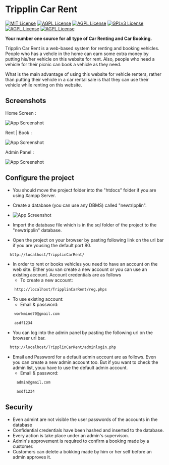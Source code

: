 
# Tripplin Car Rent 

[![MIT License](https://img.shields.io/github/watchers/mudithatharuka/TripplinCarRent?style=social)](https://github.com/tterb/atomic-design-ui/blob/master/LICENSEs)
[![AGPL License](https://img.shields.io/github/languages/count/mudithatharuka/TripplinCarRent)](http://www.gnu.org/licenses/agpl-3.0)
[![AGPL License](https://img.shields.io/github/languages/top/mudithatharuka/TripplinCarRent)](http://www.gnu.org/licenses/agpl-3.0)
[![GPLv3 License](https://img.shields.io/github/issues/mudithatharuka/TripplinCarRent)](https://opensource.org/licenses/)
[![AGPL License](https://img.shields.io/github/last-commit/mudithatharuka/TripplinCarRent)](http://www.gnu.org/licenses/agpl-3.0)
[![AGPL License](https://img.shields.io/github/languages/code-size/mudithatharuka/TripplinCarRent)](http://www.gnu.org/licenses/agpl-3.0)


**Your number one source for all type of Car Renting and Car Booking.**

Tripplin Car Rent is a web-based system for renting and booking vehicles. People who has a vehcle in the home can earn some extra money by putting his/her vehicle on this website for rent. Also, people who need a vehicle for their picnic can book a vehicle as they need.

What is the main advantage of using this website for vehicle renters, rather than putting their vehicle in a car rental sale is that they can use their vehicle while renting on this website.


## Screenshots

Home Screen :

![App Screenshot](https://blogger.googleusercontent.com/img/a/AVvXsEg1TEB28kbiGFEfqmMWGE6l-Fx_FcPzIlcKhNkuuYMz4LsYx3CkK2OzNhg2PJiQiBs6NhlfG05ngSujjyDaXFIMy4teL24FDL3faTSPe1cxdne4eaJeQdeDT4SfkczyawIlV3JLEExMw-60MR9BEilkOFG6BH-aU2QZKo_uArFir3FvFNh9W8CcZ_L-3Q=s16000)

Rent | Book :

![App Screenshot](https://blogger.googleusercontent.com/img/a/AVvXsEisVWYopY5nQS6DhzAza04oB9uTxueES6RHolYSD2Wzwi862Gce3RjjJwi8w2rBAk5jCC_SBM6YaBybYXkDKE58FMfIvxcdjYabDfwZTrZn9L-Cz0yR5gY0M2YwbUA4djjZHwFgPjqAPEW3siE0VLcRED5PkY5UQ8J4tBzIhBNtqg4dwQeVMoUa6AU_GA=s16000)

Admin Panel :

![App Screenshot](https://blogger.googleusercontent.com/img/a/AVvXsEgadiZrfvlhYjK6NUwRyETFRQQmStCzO3O-dRwXuVIcGAPQvT__FuMm3rJn9s1gPoSFWMfLElc6N3v9Kmdgtn7HwbkMDgtEuXv0g5kWDSWUAgNx7vSEABDT-nRKMXsBMallkuZQUya0NSey3MLyPx_sT-SXX8JtHaohamS498yCPdb0Wpdco4iyGH26xg=s16000)
## Configure the project

- You should move the project folder into the "htdocs" folder if you are using Xampp Server.  

- Create a database (you can use any DBMS) called "newtripplin". 

- ![App Screenshot](https://blogger.googleusercontent.com/img/a/AVvXsEgaqDl3WqyMtSofppZ1dSvcESgiqwHIsM-wEz7-tufF0tci_Ij7FUNznuqGzO1WRmJUm6d9DRWO7tnCfGuGD4rVoFz5rBkk-_iUaG-sK1xxzbL-Yr1lepFO66Q8bIfORAfdrtSoHug7sRWrA7jICGB6EU8-vzFys6S8f3HLXrO9i9nZOENezQUW4mBOtw=s16000)

- Import the database file which is in the sql folder of the project to the "newtripplin" database.

- Open the project on your browser by pasting following link on the url bar if you are yousing the default port 80.
 
```bash
  http://localhost/TripplinCarRent/
```
- In order to rent or books vehicles you need to have an account on the web site. Either you van create a new account or you can use an existing account. Account credentials are as follows
  - To create a new account: 
 ```bash
     http://localhost/TripplinCarRent/reg.phps
```
- To use existing account:
  - Email & password:
 ```bash
     workmine70@gmail.com
``` 
```bash
    asdf1234
```
- You can log into the admin panel by pasting the following url on the browser url bar.
```bash
  http://localhost/TripplinCarRent/adminlogin.php
```
- Email and Password for a default admin account are as follows. Even you can create a new admin account too. But if you want to check the admin list, youu have to use the default admin account.
  - Email & password:
```bash
     admin@gmail.com
``` 
```bash
     asdf1234
```
## Security

- Even admint are not visible the user passwords of the accounts in the database
- Confidential credentials have been hashed and inserted to the database.
- Every action is take place under an admin's supervison.
- Admin's approvement is required to confirm a booking made by a customer.
- Customers can delete a bokking made by him or her self before an admin approves it. 


